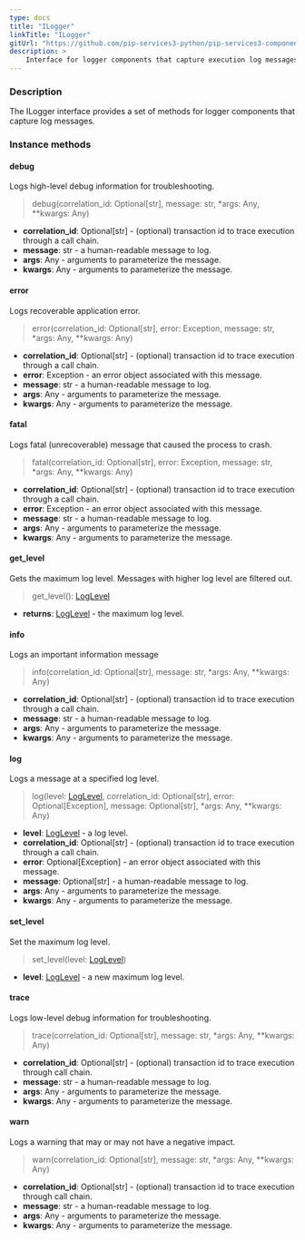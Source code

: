 ```yaml
---
type: docs
title: "ILogger"
linkTitle: "ILogger"
gitUrl: "https://github.com/pip-services3-python/pip-services3-components-python"
description: >
    Interface for logger components that capture execution log messages.
---
```


### Description

The ILogger interface provides a set of methods for logger components that capture log messages.


### Instance methods

#### debug
Logs high-level debug information for troubleshooting.

> debug(correlation_id: Optional[str], message: str, *args: Any, **kwargs: Any)

- **correlation_id**: Optional[str] - (optional) transaction id to trace execution through a call chain.
- **message**: str - a human-readable message to log.
- **args**: Any - arguments to parameterize the message.
- **kwargs**: Any - arguments to parameterize the message.


#### error
Logs recoverable application error.

> error(correlation_id: Optional[str], error: Exception, message: str, *args: Any, **kwargs: Any)

- **correlation_id**: Optional[str] - (optional) transaction id to trace execution through a call chain.
- **error**: Exception - an error object associated with this message.
- **message**: str - a human-readable message to log.
- **args**: Any - arguments to parameterize the message.
- **kwargs**: Any - arguments to parameterize the message.


#### fatal
Logs fatal (unrecoverable) message that caused the process to crash.

> fatal(correlation_id: Optional[str], error: Exception, message: str, *args: Any, **kwargs: Any)

- **correlation_id**: Optional[str] - (optional) transaction id to trace execution through a call chain.
- **error**: Exception - an error object associated with this message.
- **message**: str - a human-readable message to log.
- **args**: Any - arguments to parameterize the message.
- **kwargs**: Any - arguments to parameterize the message.


#### get_level
Gets the maximum log level. Messages with higher log level are filtered out.

> get_level(): [LogLevel](../log_level)

- **returns**: [LogLevel](../log_level) -  the maximum log level.


#### info
Logs an important information message

> info(correlation_id: Optional[str], message: str, *args: Any, **kwargs: Any)

- **correlation_id**: Optional[str] - (optional) transaction id to trace execution through a call chain.
- **message**: str - a human-readable message to log.
- **args**: Any - arguments to parameterize the message.
- **kwargs**: Any - arguments to parameterize the message.


#### log
Logs a message at a specified log level.

> log(level: [LogLevel](../log_level), correlation_id: Optional[str], error: Optional[Exception], message: Optional[str], *args: Any, **kwargs: Any)

- **level**: [LogLevel](../log_level) - a log level.
- **correlation_id**: Optional[str] - (optional) transaction id to trace execution through a call chain.
- **error**: Optional[Exception] - an error object associated with this message.
- **message**: Optional[str] - a human-readable message to log.
- **args**: Any - arguments to parameterize the message.
- **kwargs**: Any - arguments to parameterize the message.


#### set_level
Set the maximum log level.

> set_level(level: [LogLevel](../log_level))

- **level**: [LogLevel](../log_level) - a new maximum log level.


#### trace
Logs low-level debug information for troubleshooting.

> trace(correlation_id: Optional[str], message: str, *args: Any, **kwargs: Any)

- **correlation_id**: Optional[str] - (optional) transaction id to trace execution through call chain.
- **message**: str - a human-readable message to log.
- **args**: Any - arguments to parameterize the message.
- **kwargs**: Any - arguments to parameterize the message.

#### warn
Logs a warning that may or may not have a negative impact.

> warn(correlation_id: Optional[str], message: str, *args: Any, **kwargs: Any)

- **correlation_id**: Optional[str] - (optional) transaction id to trace execution through call chain.
- **message**: str - a human-readable message to log.
- **args**: Any - arguments to parameterize the message.
- **kwargs**: Any - arguments to parameterize the message.

